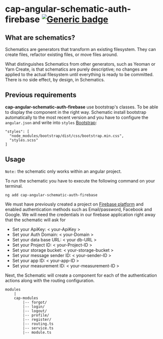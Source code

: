 # cap-angular-schematic-auth-firebase [![Generic badge](https://img.shields.io/badge/CAP-Active-<COLOR>.svg)](https://shields.io/)

## What are schematics?
Schematics are generators that transform an existing filesystem. They can create files, refactor existing files, or move files around.

What distinguishes Schematics from other generators, such as Yeoman or Yarn Create, is that schematics are purely descriptive; no changes are applied to the actual filesystem until everything is ready to be committed. There is no side effect, by design, in Schematics.


## **Previous requirements**
**cap-angular-schematic-auth-firebase** use bootstrap's classes. To be able to display the component in the right way. Schematic install bootstrap automatically to the most recent version and you have to configure the `angular.json` and write into `styles` [Bootstrap](https://getbootstrap.com/docs/4.3/getting-started/download/):

```
"styles": [
  "node_modules/bootstrap/dist/css/bootstrap.min.css",
  "styles.scss"
]
```

## **Usage**
`Note:` the schematic only works within an angular project.

To run the schematic you have to execute the following command on your terminal.

```
ng add cap-angular-schematic-auth-firebase
```
We must have previously created a project on [Firebase platform](https://console.firebase.google.com/u/0/) and enabled authentication methods such as Email/password, Facebook and Google. We will need the credentials in our firebase application right away that the schematic will ask for

* Set your ApiKey: < your-ApiKey >
* Set your Auth Domain: < your-Domain >
* Set your data base URL: < your db-URL >
* Set your Project ID: < your-Project-ID >
* Set your storage bucket: < your-storage-bucket >
* Set your message sender ID: < your-sender-ID >
* Set your app ID: < your-app-ID >
* Set your measurement ID: < your-measurement-ID >

Next, the Schematic will create a component for each of the authentication actions along with the routing configuration.

```
modules
    |
    cap-modules
        |-- forgot/
        |-- login/
        |-- logout/
        |-- profile/
        |-- register/
        |-- routing.ts 
        |-- service.ts
        |-- module.ts
        
```


